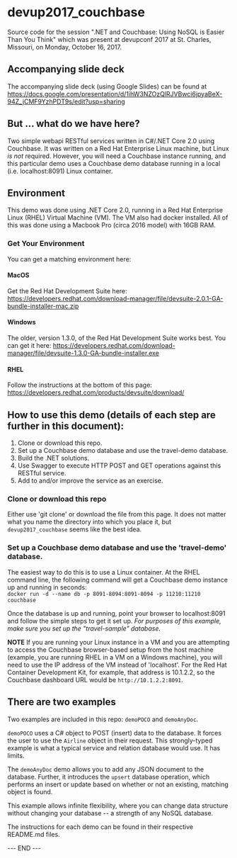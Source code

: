 # devup2017_couchbase
Source code for the session ".NET and Couchbase: Using NoSQL is Easier Than You Think" which was present at devupconf 2017 at St. Charles, Missouri, on Monday, October 16, 2017.

## Accompanying slide deck
The accompanying slide deck (using Google Slides) can be found at https://docs.google.com/presentation/d/1ihW3NZOzQlRJVBwci6jpyaBeX-94Z_jCMF9YzhPDT9s/edit?usp=sharing

## But ... what do we have here?
Two simple webapi RESTful services written in C#/.NET Core 2.0 using Couchbase. It was written on a Red Hat Enterprise Linux machine, but Linux *is not* required. However, you will need a Couchbase instance running, and this particular demo uses a Couchbase demo database running in a local (i.e. localhost:8091) Linux container.  

## Environment
This demo was done using .NET Core 2.0, running in a Red Hat Enterprise Linux (RHEL) Virtual Machine (VM). The VM also had docker installed. All of this was done using a Macbook Pro (circa 2016 model) with 16GB RAM.  

### Get Your Environment
You can get a matching environment here:

#### MacOS  
Get the Red Hat Development Suite here: https://developers.redhat.com/download-manager/file/devsuite-2.0.1-GA-bundle-installer-mac.zip

#### Windows
The older, version 1.3.0, of the Red Hat Development Suite works best. You can get it here: https://developers.redhat.com/download-manager/file/devsuite-1.3.0-GA-bundle-installer.exe

#### RHEL  
Follow the instructions at the bottom of this page: https://developers.redhat.com/products/devsuite/download/

## How to use this demo (details of each step are further in this document):  
1. Clone or download this repo.
1. Set up a Couchbase demo database and use the travel-demo database.
1. Build the .NET solutions.
1. Use Swagger to execute HTTP POST and GET operations against this RESTful service.
1. Add to and/or improve the service as an exercise.

### Clone or download this repo
Either use 'git clone' or download the file from this page. It does not matter what you name the directory into which you place it, but `devup2017_couchbase` seems like the best idea.  

### Set up a Couchbase demo database and use the 'travel-demo' database.
The easiest way to do this is to use a Linux container. At the RHEL command line, the following command will get a Couchbase demo instance up and running in seconds:  
`docker run -d --name db -p 8091-8094:8091-8094 -p 11210:11210 couchbase`  

Once the database is up and running, point your browser to localhost:8091 and follow the simple steps to get it set up. *For purposes of this example, make sure you set up the "travel-sample" database.*

**NOTE** If you are running your Linux instance in a VM and you are attempting to access the Couchbase browser-based setup from the host machine (example, you are running RHEL in a VM on a Windows machine), you will need to use the IP address of the VM instead of 'localhost'. For the Red Hat Container Development Kit, for example, that address is 10.1.2.2, so the Couchbase dashboard URL would be `http://10.1.2.2:8091`.

## There are two examples  
Two examples are included in this repo: `demoPOCO` and `demoAnyDoc`.  

`demoPOCO` uses a C# object to POST (insert) data to the database. It forces the user to use the `Airline` object in their request. This strongly-typed example is what a typical service and relation database would use. It has limits.

The `demoAnyDoc` demo allows you to add any JSON document to the database. Further, it introduces the `upsert` database operation, which performs an insert or update based on whether or not an existing, matching object is found.

This example allows infinite flexibility, where you can change data structure without changing your database -- a strength of any NoSQL database.

The instructions for each demo can be found in their respective README.md files. 

--- END ---
